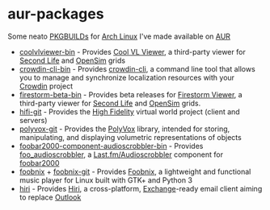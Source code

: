 aur-packages
============

Some neato [PKGBUILDs](https://wiki.archlinux.org/index.php/PKGBUILD) for [Arch Linux](https://www.archlinux.org/) I've made available on [AUR](https://aur.archlinux.org/)

* [coolvlviewer-bin](coolvlviewer-bin) - Provides [Cool VL Viewer](http://sldev.free.fr/), a third-party viewer for [Second Life](https://secondlife.com/) and [OpenSim](http://opensimulator.org) grids
* [crowdin-cli-bin](crowdin-cli-bin) - Provides [crowdin-cli](https://support.crowdin.com/cli-tool/), a command line tool that allows you to manage and synchronize localization resources with your [Crowdin](https://crowdin.com/) project
* [firestorm-beta-bin](firestorm-beta-bin) - Provides beta releases for [Firestorm Viewer](https://www.firestormviewer.org/), a third-party viewer for [Second Life](https://secondlife.com/) and [OpenSim](http://opensimulator.org) grids.
* [hifi-git](hifi-git) - Provides the [High Fidelity](https://highfidelity.io/) virtual world project (client and servers)
* [polyvox-git](polyvox-git) - Provides the [PolyVox](http://www.volumesoffun.com/polyvox-about/) library, intended for storing, manipulating, and displaying volumetric representations of objects
* [foobar2000-component-audioscrobbler-bin](foobar2000-component-audioscrobbler-bin) - Provides [foo_audioscrobbler](http://www.foobar2000.org/components/view/foo_audioscrobbler), a [Last.fm/Audioscrobbler](https://www.last.fm/) component for [foobar2000](https://www.foobar2000.org/)
* [foobnix](foobnix) + [foobnix-git](foobnix-git) - Provides [Foobnix](http://foobnix.com), a lightweight and functional music player for Linux built with GTK+ and Python 3
* [hiri](hiri) - Provides [Hiri](https://www.hiri.com/), a cross-platform, [Exchange](https://en.wikipedia.org/wiki/Microsoft_Exchange_Server)-ready email client aiming to replace [Outlook](https://en.wikipedia.org/wiki/Microsoft_Outlook)
